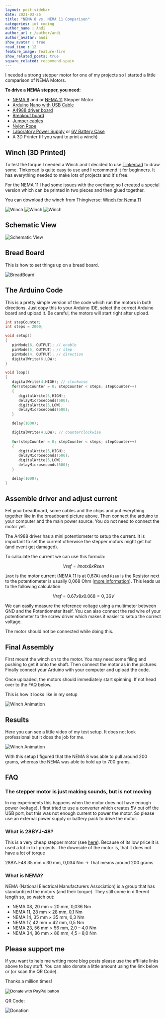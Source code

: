 ```yaml
---
layout: post-sidebar
date: 2021-03-26
title: "NEMA 8 vs. NEMA 11 Comparison"
categories: iot coding
author_name : Andi
author_url : /author/andi
author_avatar: andi
show_avatar : true
read_time : 12
feature_image: feature-fire
show_related_posts: true
square_related: recommend-spain
---
```


I needed a strong stepper motor for one of my projects so I started a little comparison of NEMA Motors.

**To drive a NEMA stepper, you need:**

- [NEMA 8](https://amzn.to/3rWgJpy) and or [NEMA 11](https://amzn.to/3csokFZ) Stepper Motor
- [Arduino Nano with USB Cable](https://amzn.to/2OkORxa)
- [A4988 driver board](https://amzn.to/38B3nYn)
- [Breakout board](https://amzn.to/3ldfuzP)
- [Jumper cables](https://amzn.to/3ckzJre)
- [Nylon Rope](https://amzn.to/38C5Gu9)
- [Laboratory Power Supply](https://amzn.to/3tgF5dY) or [6V Battery Case](https://amzn.to/30DG1ga)
- A 3D Printer (If you want to print a winch)

## Winch (3D Printed)

To test the torque I needed a Winch and I decided to use [Tinkercad](https://www.tinkercad.com/) to draw some. Tinkercad is quite easy to use and I recommend it for beginners. It has everything needed to make lots of projects and it's free.

For the NEMA 11 I had some issues with the overhang so I created a special version which can be printed in two pieces and then glued together.

You can download the winch from Thingiverse: [Winch for Nema 11](https://www.thingiverse.com/thing:4792611/files)

![Winch](/assets/2021-02-25-NemaStepperMotors/Nema11Winch1Small.jpg)
![Winch](/assets/2021-02-25-NemaStepperMotors/Nema11Winch2Small.jpg)
![Winch](/assets/2021-02-25-NemaStepperMotors/Nema11Winch3Small.jpg)

## Schematic View

![Schematic View](/assets/2021-02-25-NemaStepperMotors/schema.svg)

## Bread Board

This is how to set things up on a bread board.

![BreadBoard](/assets/2021-02-25-NemaStepperMotors/breadboard.png)

## The Arduino Code

This is a pretty simple version of the code which run the motors in both directions. Just copy this to your Arduino IDE, select the correct Arduino board and upload it. Be careful, the motors will start right after upload.

```c
int stepCounter;
int steps = 2000;

void setup()
{
   pinMode(6, OUTPUT); // enable
   pinMode(5, OUTPUT); // step
   pinMode(4, OUTPUT); // direction
   digitalWrite(6,LOW);
}

void loop()
{
   digitalWrite(4,HIGH); // clockwise
   for(stepCounter = 0; stepCounter < steps; stepCounter++)
   {
      digitalWrite(5,HIGH);
      delayMicroseconds(500);
      digitalWrite(5,LOW);
      delayMicroseconds(500);
   }

   delay(1000);

   digitalWrite(4,LOW); // counterclockwise
   
   for(stepCounter = 0; stepCounter < steps; stepCounter++)
   {
      digitalWrite(5,HIGH);
      delayMicroseconds(500);
      digitalWrite(5,LOW);
      delayMicroseconds(500);
   }

   delay(1000);
}
```

## Assemble driver and adjust current

Fet your breadboard, some cables and the chips and put everything together like in the breadboard picture above. Then connect the arduino to your computer and the main power source. You do not need to connect the motor yet.

The A4988 driver has a mini potentiometer to setup the current. It is important to set the current otherwise the stepper motors might get hot (and event get damaged).

To calculate the current we can use this formula:

```math
Vref = Imot x 8 x Rsen
```

`Imot` is the motor current (NEMA 11 is at 0,67A) and `Rsen` is the Resistor next to the potentiometer is usually 0,068 Ohm ([more information](https://www.pololu.com/product/1182#:~:text=The%20A4988%20driver%20IC%20has,can%20keep%20the%20IC%20cool.)). This leads us to the following calculation:

```math
Vref = 0.67 x 8 x 0.068 = 0,36V
```

We can easily measure the reference voltage using a multimeter between GND and the Potentiometer itself. You can also connect the red wire of your potentiometer to the screw driver which makes it easier to setup the correct voltage.

The motor should not be connected while doing this.

## Final Assembly

First mount the winch on to the motor. You may need some filing and pushing to get it onto the shaft. Then connect the motor as in the pictures. Finally connect your Arduino with your computer and upload the code. 

Once uploaded, the motors should immediately start spinning. If not head over to the FAQ below.

This is how it looks like in my setup

![Winch Animation](/assets/2021-02-25-NemaStepperMotors/Setup.jpg)

## Results

Here you can see a little video of my test setup. It does not look professional but it does the job for me.

![Winch Animation](/assets/2021-02-25-NemaStepperMotors/WinchAnimation.gif)

With this setup I figured that the NEMA 8 was able to pull around 200 grams, whereas the NEMA was able to hold up to 700 grams.

## FAQ

### The stepper motor is just making sounds, but is not moving

In my experiments this happens when the motor does not have enough power (voltage). I first tried to use a converter which creates 5V out off the USB port, but this was not enough current to power the motor. So please use an external power supply or battery pack to drive the motor.

### What is 28BYJ-48?

This is a very cheap stepper motor (see [here](https://amzn.to/3bENSk1)). Because of its low price it is used a lot in IoT projects. The downside of the motor is, that it does not have a lot of torque

28BYJ-48 35 mm x 30 mm, 0,034 Nm -> That means around 200 grams

### What is NEMA?

NEMA (National Electrical Manufacturers Association) is a group that has standardized the motors (and their torque). They still come in different length so, so watch out:

- NEMA 08, 20 mm × 20 mm, 0,036 Nm
- NEMA 11, 28 mm × 28 mm, 0,1 Nm
- NEMA 14, 35 mm × 35 mm, 0,3 Nm
- NEMA 17, 42 mm × 42 mm, 0,5 Nm
- NEMA 23, 56 mm × 56 mm, 2,0 – 4,0 Nm
- NEMA 34, 86 mm × 86 mm, 4,5 – 8,0 Nm

## Please support me

If you want to help me writing more blog posts please use the affiliate links above to buy stuff. You can also donate a little amount using the link below or (or scan the QR Code).

Thanks a million times!

<form action="https://www.paypal.com/donate" method="post" target="_top">
<input type="hidden" name="hosted_button_id" value="RT2TB3FZGGFMQ" />
<input type="image" src="https://www.paypalobjects.com/en_US/DK/i/btn/btn_donateCC_LG.gif" border="0" name="submit" title="PayPal - The safer, easier way to pay online!" alt="Donate with PayPal button" />
<img alt="" border="0" src="https://www.paypal.com/en_DE/i/scr/pixel.gif" width="1" height="1" />
</form>

QR Code:

![Donation](/assets/Donation.png)